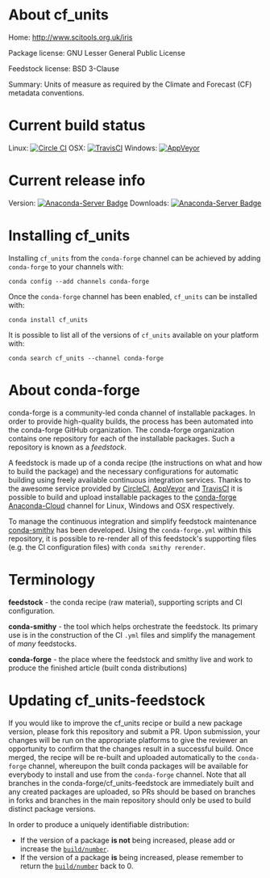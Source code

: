 About cf_units
==============

Home: http://www.scitools.org.uk/iris

Package license: GNU Lesser General Public License

Feedstock license: BSD 3-Clause

Summary: Units of measure as required by the Climate and Forecast (CF) metadata conventions.



Current build status
====================

Linux: [![Circle CI](https://circleci.com/gh/conda-forge/cf_units-feedstock.svg?style=shield)](https://circleci.com/gh/conda-forge/cf_units-feedstock)
OSX: [![TravisCI](https://travis-ci.org/conda-forge/cf_units-feedstock.svg?branch=master)](https://travis-ci.org/conda-forge/cf_units-feedstock)
Windows: [![AppVeyor](https://ci.appveyor.com/api/projects/status/github/conda-forge/cf_units-feedstock?svg=True)](https://ci.appveyor.com/project/conda-forge/cf-units-feedstock/branch/master)

Current release info
====================
Version: [![Anaconda-Server Badge](https://anaconda.org/conda-forge/cf_units/badges/version.svg)](https://anaconda.org/conda-forge/cf_units)
Downloads: [![Anaconda-Server Badge](https://anaconda.org/conda-forge/cf_units/badges/downloads.svg)](https://anaconda.org/conda-forge/cf_units)

Installing cf_units
===================

Installing `cf_units` from the `conda-forge` channel can be achieved by adding `conda-forge` to your channels with:

```
conda config --add channels conda-forge
```

Once the `conda-forge` channel has been enabled, `cf_units` can be installed with:

```
conda install cf_units
```

It is possible to list all of the versions of `cf_units` available on your platform with:

```
conda search cf_units --channel conda-forge
```


About conda-forge
=================

conda-forge is a community-led conda channel of installable packages.
In order to provide high-quality builds, the process has been automated into the
conda-forge GitHub organization. The conda-forge organization contains one repository
for each of the installable packages. Such a repository is known as a *feedstock*.

A feedstock is made up of a conda recipe (the instructions on what and how to build
the package) and the necessary configurations for automatic building using freely
available continuous integration services. Thanks to the awesome service provided by
[CircleCI](https://circleci.com/), [AppVeyor](http://www.appveyor.com/)
and [TravisCI](https://travis-ci.org/) it is possible to build and upload installable
packages to the [conda-forge](https://anaconda.org/conda-forge)
[Anaconda-Cloud](http://docs.anaconda.org/) channel for Linux, Windows and OSX respectively.

To manage the continuous integration and simplify feedstock maintenance
[conda-smithy](http://github.com/conda-forge/conda-smithy) has been developed.
Using the ``conda-forge.yml`` within this repository, it is possible to re-render all of
this feedstock's supporting files (e.g. the CI configuration files) with ``conda smithy rerender``.


Terminology
===========

**feedstock** - the conda recipe (raw material), supporting scripts and CI configuration.

**conda-smithy** - the tool which helps orchestrate the feedstock.
                   Its primary use is in the construction of the CI ``.yml`` files
                   and simplify the management of *many* feedstocks.

**conda-forge** - the place where the feedstock and smithy live and work to
                  produce the finished article (built conda distributions)


Updating cf_units-feedstock
===========================

If you would like to improve the cf_units recipe or build a new
package version, please fork this repository and submit a PR. Upon submission,
your changes will be run on the appropriate platforms to give the reviewer an
opportunity to confirm that the changes result in a successful build. Once
merged, the recipe will be re-built and uploaded automatically to the
`conda-forge` channel, whereupon the built conda packages will be available for
everybody to install and use from the `conda-forge` channel.
Note that all branches in the conda-forge/cf_units-feedstock are
immediately built and any created packages are uploaded, so PRs should be based
on branches in forks and branches in the main repository should only be used to
build distinct package versions.

In order to produce a uniquely identifiable distribution:
 * If the version of a package **is not** being increased, please add or increase
   the [``build/number``](http://conda.pydata.org/docs/building/meta-yaml.html#build-number-and-string).
 * If the version of a package **is** being increased, please remember to return
   the [``build/number``](http://conda.pydata.org/docs/building/meta-yaml.html#build-number-and-string)
   back to 0.
